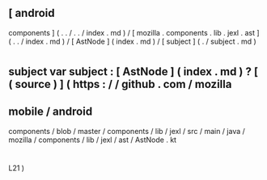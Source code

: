 [
android
-
components
]
(
.
.
/
.
.
/
index
.
md
)
/
[
mozilla
.
components
.
lib
.
jexl
.
ast
]
(
.
.
/
index
.
md
)
/
[
AstNode
]
(
index
.
md
)
/
[
subject
]
(
.
/
subject
.
md
)
#
subject
var
subject
:
[
AstNode
]
(
index
.
md
)
?
[
(
source
)
]
(
https
:
/
/
github
.
com
/
mozilla
-
mobile
/
android
-
components
/
blob
/
master
/
components
/
lib
/
jexl
/
src
/
main
/
java
/
mozilla
/
components
/
lib
/
jexl
/
ast
/
AstNode
.
kt
#
L21
)
